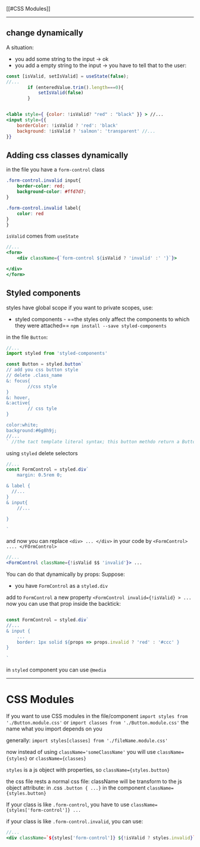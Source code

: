
[[#CSS Modules]]

---

## change dynamically
A situation:
- you add some string to the input -> ok
- you add a empty string to the input -> you have to tell that to the user:
```jsx
const [isValid, setIsValid] = useState(false);
//...
		if (enteredValue.trim().length===0){
			setIsValid(false)
		}


<lable style={ {color: !isValid? "red" : "black" }} > //...
<input style={{
	borderColor: !isValid ? 'red': 'black'
	background: !isValid ? 'salmon': 'transparent' //...
}}
```


## Adding css classes dynamically

in the file you have a `form-control` class
```css
.form-control.invalid input{
	border-color: red;
	background-color: #ffd7d7;
}

.form-control.invalid label{
	color: red
}
}
```

`isValid` comes from `useState`
```jsx
//...
<form>
	<div className={`form-control ${isValid ? 'invalid' :' '}`}>

</div>
</form>
```

## Styled components

styles have global scope
if you want to private scopes, use:
- styled components - ==the styles only affect the components to which they were attached== 
	`npm install --save styled-components`

in the file `Button`:
```jsx
//...
import styled from 'styled-components'

const Button = styled.button`
// add you css button style
// delete .class_name
&: focus{
		//css style
}
&: hover,
&:active{
		// css tyle
}

color:white;
background:#6g8h9j;
//...
` //the tact template literal syntax; this button methdo return a Button component

```

using `styled` delete selectors
```jsx
//...
const FormControl = styled.div`
	margin: 0.5rem 0;

& label { 
  //...
}
& input{
	//...

}

`
```
and now you can replace `<div> ... </div>` in your code by `<FormControl> .... </FOrmControl>`

```jsx
//...
<FormControl className={!isValid $$ 'invalid'}> ...
```

You can do that dynamically by props:
Suppose: 
- you have `FormControl` as a `styled.div`

add to `FormControl` a new property
`<FormControl invalid={!isValid} > ...`
now you can use that prop inside the backtick:
```jsx

const FormControl = styled.div`
//...
& input {
	...
	border: 1px solid ${props => props.invalid ? 'red' : '#ccc' }
}

` 
```

in `styled` component you can use `@media`


----
# CSS Modules

If you want to use CSS modules in the file/component
`import styles from './Button.module.css'`
or
`import classes from './Button.module.css'`
the name what you import depends on you

generally: `import styles[classes] from './fileName.module.css'`

now
instead of using `className='someClassName'` you will use `className={styles}` or `className={classes}`

`styles` is a js object with properties, so `className={styles.button}`

the css file rests a normal css file: className will be transform to the js object attribute:
in .css `.button { ...}` in the component `className={styles.button} `

If your class is like `.form-control`, you have to use `className={styles['form-control']} ... ` 

if your class is like `.form-control.invalid`, you can use:
```jsx
//...
<div className=`${styles['form-control']} ${!isValid ? styles.invalid}`
```

















